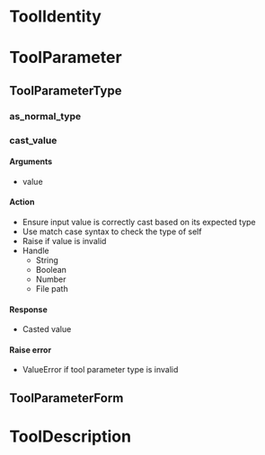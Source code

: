 # ToolIdentity

# ToolParameter

## ToolParameterType
### as_normal_type
### cast_value
#### Arguments
- value
#### Action
- Ensure input value is correctly cast based on its expected type
- Use match case syntax to check the type of self
- Raise if value is invalid
- Handle
    - String
    - Boolean
    - Number
    - File path
#### Response
- Casted value
#### Raise error
- ValueError if tool parameter type is invalid

## ToolParameterForm

# ToolDescription